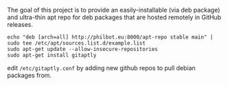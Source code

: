 The goal of this project is to provide an easily-installable (via deb package) and ultra-thin apt repo for deb packages that are hosted remotely in GitHub releases.

```
echo "deb [arch=all] http://philbot.eu:8000/apt-repo stable main" | sudo tee /etc/apt/sources.list.d/example.list
sudo apt-get update --allow-insecure-repositories
sudo apt-get install gitaptly
```

edit `/etc/gitaptly.conf` by adding new github repos to pull debian packages from. 
